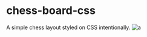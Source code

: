# chess-board-css
A simple chess layout styled on CSS intentionally. 
![a](https://drive.google.com/file/d/1gbXwf2gqqQbOdUkUCeir0dXnGS9u7wqp/view?usp=sharing)
